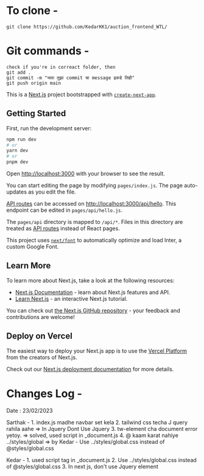 # To clone -
```
git clone https://github.com/KedarKK1/auction_frontend_WTL/
```

# Git commands -
```
check if you're in correact folder, then
git add .
git commit -m "भावा तुझा commit चा message इकडे लिही"
git push origin main
```

This is a [Next.js](https://nextjs.org/) project bootstrapped with [`create-next-app`](https://github.com/vercel/next.js/tree/canary/packages/create-next-app).

## Getting Started

First, run the development server:

```bash
npm run dev
# or
yarn dev
# or
pnpm dev
```

Open [http://localhost:3000](http://localhost:3000) with your browser to see the result.

You can start editing the page by modifying `pages/index.js`. The page auto-updates as you edit the file.

[API routes](https://nextjs.org/docs/api-routes/introduction) can be accessed on [http://localhost:3000/api/hello](http://localhost:3000/api/hello). This endpoint can be edited in `pages/api/hello.js`.

The `pages/api` directory is mapped to `/api/*`. Files in this directory are treated as [API routes](https://nextjs.org/docs/api-routes/introduction) instead of React pages.

This project uses [`next/font`](https://nextjs.org/docs/basic-features/font-optimization) to automatically optimize and load Inter, a custom Google Font.

## Learn More

To learn more about Next.js, take a look at the following resources:

- [Next.js Documentation](https://nextjs.org/docs) - learn about Next.js features and API.
- [Learn Next.js](https://nextjs.org/learn) - an interactive Next.js tutorial.

You can check out [the Next.js GitHub repository](https://github.com/vercel/next.js/) - your feedback and contributions are welcome!

## Deploy on Vercel

The easiest way to deploy your Next.js app is to use the [Vercel Platform](https://vercel.com/new?utm_medium=default-template&filter=next.js&utm_source=create-next-app&utm_campaign=create-next-app-readme) from the creators of Next.js.

Check out our [Next.js deployment documentation](https://nextjs.org/docs/deployment) for more details.

# Changes Log -

Date : 23/02/2023

Sarthak - 
    1. index.js madhe navbar set kela 
 2. tailwind css techa J query rahila aahe => In Jquery Dont Use Jquery 
 3. tw-element cha document error yetoy. => solved, used script in _document.js
 4. @ kaam karat nahiye ../styles/global => by Kedar - Use ../styles/global.css instead of @styles/global.css

Kedar - 
    1. used script tag in _document.js
2. Use ../styles/global.css instead of @styles/global.css
3. In next js, don't use Jquery element 

